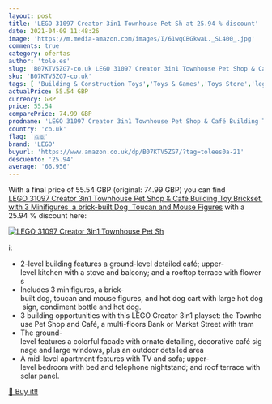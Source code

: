 ```yaml
---
layout: post
title: 'LEGO 31097 Creator 3in1 Townhouse Pet Sh at 25.94 % discount'
date: 2021-04-09 11:48:26
image: 'https://m.media-amazon.com/images/I/61wqCBGkwaL._SL400_.jpg'
comments: true
category: ofertas
author: 'tole.es'
slug: 'B07KTV5ZG7-co.uk LEGO 31097 Creator 3in1 Townhouse Pet Shop & Café...'
sku: 'B07KTV5ZG7-co.uk'
tags: [ 'Building & Construction Toys','Toys & Games','Toys Store','lego', ]
actualPrice: 55.54 GBP
currency: GBP
price: 55.54
comparePrice: 74.99 GBP
prodname: 'LEGO 31097 Creator 3in1 Townhouse Pet Shop & Café Building Toy Brickset with 3 Minifigures  a brick-built Dog  Toucan and Mouse Figures'
country: 'co.uk'
flag: '🇬🇧'
brand: 'LEGO'
buyurl: 'https://www.amazon.co.uk/dp/B07KTV5ZG7/?tag=tolees0a-21'
descuento: '25.94'
average: '66.956'
---
```


With a final price of 55.54 GBP (original: 74.99 GBP) you can find [LEGO 31097 Creator 3in1 Townhouse Pet Shop & Café Building Toy Brickset with 3 Minifigures  a brick-built Dog  Toucan and Mouse Figures](https://www.amazon.co.uk/dp/B07KTV5ZG7/?tag=tolees0a-21) with a  25.94 % discount here:

[![LEGO 31097 Creator 3in1 Townhouse Pet Sh](https://m.media-amazon.com/images/I/61wqCBGkwaL._SL400_.jpg)](https://www.amazon.co.uk/dp/B07KTV5ZG7/?tag=tolees0a-21)

ℹ️:

- 2-level building features a ground-level detailed café; upper-level kitchen with a stove and balcony; and a rooftop terrace with flowers
- Includes 3 minifigures, a brick-built dog, toucan and mouse figures, and hot dog cart with large hot dog sign, condiment bottle and hot dog.
- 3 building opportunities with this LEGO Creator 3in1 playset: the Townhouse Pet Shop and Café, a multi-floors Bank or Market Street with tram
- The ground-level features a colorful facade with ornate detailing, decorative café signage and large windows, plus an outdoor detailed area
- A mid-level apartment features with TV and sofa; upper-level bedroom with bed and telephone nightstand; and roof terrace with solar panel.

[🛒 Buy it!!](https://www.amazon.co.uk/dp/B07KTV5ZG7/?tag=tolees0a-21)
